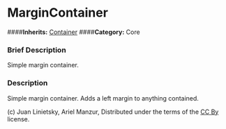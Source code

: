 #  MarginContainer  
####**Inherits:** [Container](class_container)
####**Category:** Core

###  Brief Description  
Simple margin container.

###  Description  
Simple margin container. Adds a left margin to anything contained.


(c) Juan Linietsky, Ariel Manzur, Distributed under the terms of the [CC By](https://creativecommons.org/licenses/by/3.0/legalcode) license.
